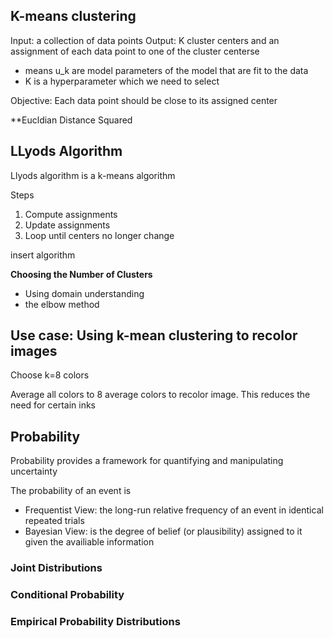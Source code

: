 
## K-means clustering

Input: a collection of data points
Output: K cluster centers and an assignment of each data point to one of the cluster centerse

- means u_k are model parameters of the model that are fit to the data
- K is a hyperparameter which we need to select

Objective: Each data point should be close to its assigned center

**Eucldian Distance Squared

## LLyods Algorithm

Llyods algorithm is a k-means algorithm

Steps
1. Compute assignments
2. Update assignments
3. Loop until centers no longer change

insert algorithm

**Choosing the Number of Clusters**
- Using domain understanding
- the elbow method

## Use case: Using k-mean clustering to recolor images

Choose k=8 colors

Average all colors to 8 average colors to recolor image. This reduces the need for certain inks


## Probability
Probability provides a framework for quantifying and manipulating uncertainty

The probability of an event is 
- Frequentist View: the long-run relative frequency of an event in identical repeated trials
- Bayesian View: is the degree of belief (or plausibility) assigned to it given the availiable information

### Joint Distributions

### Conditional Probability

### Empirical Probability Distributions

